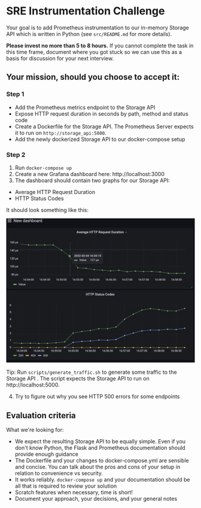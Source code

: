 # SRE Instrumentation Challenge

Your goal is to add Prometheus instrumentation to our in-memory Storage API which is written in Python (see `src/README.md` for more details).

**Please invest no more than 5 to 8 hours.** If you cannot complete the task in this time frame, document where you got stuck so we can use this as a basis for discussion for your next interview.

## Your mission, should you choose to accept it:

### Step 1

- Add the Prometheus metrics endpoint to the Storage API
- Expose HTTP request duration in seconds by path, method and status code
- Create a Dockerfile for the Storage API. The Prometheus Server expects it to run on `http://storage_api:5000`.
- Add the newly dockerized Storage API to our docker-compose setup

### Step 2

1. Run `docker-compose up`
2. Create a new Grafana dashboard here: http://localhost:3000
3. The dashboard should contain two graphs for our Storage API:

- Average HTTP Request Duration
- HTTP Status Codes

It should look something like this:

![docs/grafana-dashboard.png](docs/grafana-dashboard.png)

Tip: Run `scripts/generate_traffic.sh` to generate some traffic to the Storage API . The script expects the Storage API to run on http://localhost:5000.

4. Try to figure out why you see HTTP 500 errors for some endpoints

## Evaluation criteria

What we're looking for:

- We expect the resulting Storage API to be equally simple. Even if you don't know Python, the Flask and Prometheus documentation should provide enough guidance
- The Dockerfile and your changes to docker-compose.yml are sensible and concise. You can talk about the pros and cons of your setup in relation to convenience vs security.
- It works reliably. `docker-compose up` and your documentation should be all that is required to review your solution
- Scratch features when necessary, time is short!
- Document your approach, your decisions, and your general notes
